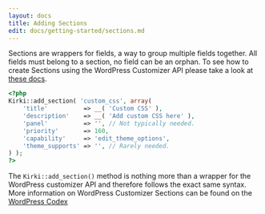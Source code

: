 ```yaml
---
layout: docs
title: Adding Sections
edit: docs/getting-started/sections.md
---
```


Sections are wrappers for fields, a way to group multiple fields together. All fields must belong to a section, no field can be an orphan. To see how to create Sections using the WordPress Customizer API please take a look at [these docs](https://developer.wordpress.org/themes/advanced-topics/customizer-api/#sections).

```php
<?php
Kirki::add_section( 'custom_css', array(
    'title'          => __( 'Custom CSS' ),
    'description'    => __( 'Add custom CSS here' ),
    'panel'          => '', // Not typically needed.
    'priority'       => 160,
    'capability'     => 'edit_theme_options',
    'theme_supports' => '', // Rarely needed.
) );
?>
```

The `Kirki::add_section()` method is nothing more than a wrapper for the WordPress customizer API and therefore follows the exact same syntax. More information on WordPress Customizer Sections can be found on the [WordPress Codex](https://developer.wordpress.org/themes/advanced-topics/customizer-api/#sections)
